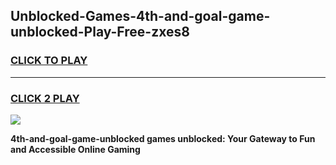 
## Unblocked-Games-4th-and-goal-game-unblocked-Play-Free-zxes8
<h3>
<a href="https://premium76.site?title=4th-and-goal-game-unblocked&ref=21A">CLICK TO PLAY</a></h3>
<hr>

<h3>
<a href="https://premium76.site?title=4th-and-goal-game-unblocked&ref=21A">CLICK 2 PLAY</a>
  
</h3>

<a href="https://premium76.site?title=4th-and-goal-game-unblocked&ref=21A"><img src="https://clearcache.store/games.png"></a>


**4th-and-goal-game-unblocked games unblocked: Your Gateway to Fun and Accessible Online Gaming**
